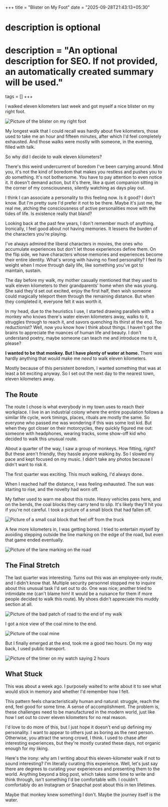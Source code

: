 +++
title = "Blister on My Foot"
date = "2025-09-28T21:43:13+05:30"

#
# description is optional
#
# description = "An optional description for SEO. If not provided, an automatically created summary will be used."

tags = []
+++

I walked eleven kilometers last week and got myself a nice blister on my right foot.

![Picture of the blister on my right foot](/blister-on-my-foot.jpg)

My longest walk that I could recall was hardly about five kilometers, those used to take me an hour and fifteen minutes, after which I'd feel completely exhausted. And those walks were mostly with someone, in the evening, filled with talk.

So why did I decide to walk eleven kilometers?

There's this weird undercurrent of boredom I've been carrying around. Mind you, it's not the kind of boredom that makes you restless and pushes you to *do* something. It's not bothersome. You have to pay attention to even notice it. It doesn't demand action, but it's there, like a quiet companion sitting in the corner of my consciousness, silently watching as days play out.

I think I can associate a personality to this feeling now. Is it good? I don't know. But I'm pretty sure I'd prefer it not to be there. Maybe it's just me, the real me, atching the consciousness of active personalities move with the tides of life. Is existence really that bland?

Looking back at the past few years, I don't remember much of anything. Ironically, I feel good about not having memories. It lessens the burden of the characters you're playing.

I've always admired the liberal characters in movies, the ones who accumulate experiences but don't let those experiences define them. On the flip side, we have characters whose memories and experiences become their entire identity. What's wrong with having no fixed personality? I feel its weight when I move through daily life, like something you've got to maintain, sustain.

The day before my walk, my mother casually mentioned that they used to walk eleven kilometers to their grandparents' home when she was young. She said they'd set out excited, enjoy the first half, then wish someone could magically teleport them through the remaining distance. But when they completed it, everyone felt it was worth it.

In my head, due to the heuristics I use, I started drawing parallels with a monkey who knows there's water eleven kilometers away, walks to it, struggles through to reach it, and savors quenching its thirst at the end. Too reductionist? Well, now you know how I think about things. I haven't got the brains to appreciate the nuances of human life and beauty. I don't understand poetry, maybe someone can teach me and introduce me to it, please?

**I wanted to be that monkey. But I have plenty of water at home.** There was hardly anything that would make me *need* to walk eleven kilometers.

Mostly because of this persistent boredom, I wanted something that was at least a bit exciting anyway. So I set out the next day to the nearest town, eleven kilometers away.

## The Route

The route I chose is what everybody in my town uses to reach their workplace. I live in an industrial colony where the entire population follows a similar life cycle, work timings, places, rituals are mostly the same. So everyone who passed me was wondering if this was some lost kid. But when they got closer on their motorcycles, they quickly figured me out: someone with headphones, wearing tracks, some show-off kid who decided to walk this unusual route.

About a quarter of the way, I saw a group of monkeys. How fitting, right? But these aren't friendly, they hassle anyone walking by. So I slowed my pace and kept focused on my music. I didn't take any photos because I didn't want to risk it.

The first quarter was exciting. This much walking, I'd always done.

When I reached half the distance, I was feeling exhausted. The sun was starting to rise, and the novelty had worn off.

My father used to warn me about this route. Heavy vehicles pass here, and on the bends, the coal blocks they carry tend to slip. It's likely they'll hit you if you're not careful. I took a picture of a small block that had fallen off.

![Picture of a small coal block that feel off from the truck](/coal-block.jpg)

A few more kilometers in, I was getting bored. I tried to entertain myself by avoiding stepping outside the line marking on the edge of the road, but even that game ended eventually.

![Picture of the lane marking on the road](/lane-marking.jpg)

## The Final Stretch

The last quarter was interesting. Turns out this was an employee-only route, and I didn't know that. Multiple security personnel stopped me to inquire about this unusual task I'd set out to do. One was nice; another tried to intimidate me (can't blame him! It would be a nuisance for them if more people decided to walk this route). My shoes didn't appreciate this muddy section at all.

![Picture of the bad patch of road to the end of my walk](/muddy-road.jpg)

I got a nice view of the coal mine to the end.

![Picture of the coal mine](/coal-mine.jpg)

But I finally emerged at the end, took me a good two hours. On my way back, I used public transport.

![Picture of the timer on my watch saying 2 hours](/total-time.jpg)


## What Stuck

This was about a week ago. I purposely waited to write about it to see what would stick in memory and whether I'd remember how I felt.

This pattern feels characteristically human and natural: struggle, reach the end, feel good for some time. A sense of accomplishment. The problem is, these challenges need to be manufactured in the modern world, just like how I set out to cover eleven kilometers for no real reason.

I'd love to do more of this, but I just hope it doesn't end up defining my personality. I want to appear to others just as boring as the next person. Otherwise, you attract the wrong crowd, I think. I used to chase after interesting experiences, but they're mostly curated these days, not organic enough for my liking.

Here's the irony: why am I writing about this eleven-kilometer walk if not to sound interesting? I'm literally curating this experience. Well, let's just say there are degrees to curating your experiences and presenting them to the world. Anything beyond a blog post, which takes some time to write and think through, isn't something I'd be comfortable with. I couldn't comfortably do an Instagram or Snapchat post about this in ten lifetimes.

Maybe that monkey knew something I don't. Maybe the journey itself is the water.
